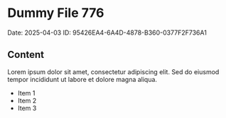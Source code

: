 # Dummy File 776

Date: 2025-04-03
ID: 95426EA4-6A4D-4878-B360-0377F2F736A1

## Content

Lorem ipsum dolor sit amet, consectetur adipiscing elit.
Sed do eiusmod tempor incididunt ut labore et dolore magna aliqua.

* Item 1
* Item 2
* Item 3
